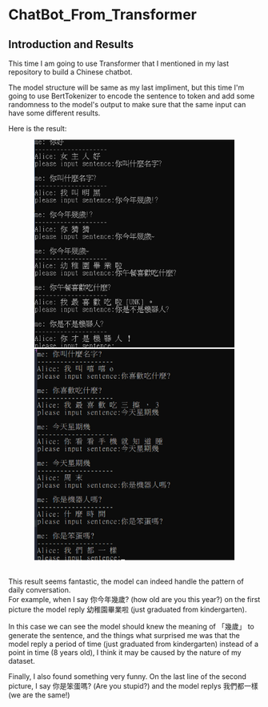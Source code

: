 # ChatBot_From_Transformer

## Introduction and Results

This time I am going to use Transformer that I mentioned in my last repository to build a Chinese chatbot. <br>

The model structure will be same as my last impliment, but this time I'm going to use BertTokenizer to encode the sentence to token and 
add some randomness to the model's output to make sure that the same input can have some different results.<br>

Here is the result:<br>

<p align="center">
<img width="400px" src="https://github.com/Yukino1010/ChatBot_From_Transformer/blob/master/result/result1.png"/>
<img width="400px" src="https://github.com/Yukino1010/ChatBot_From_Transformer/blob/master/result/result2.png"/>
</p>

<br>
This result seems fantastic, the model can indeed handle the pattern of daily conversation. <br>
For example, when I say 你今年幾歲? (how old are you this year?) on the first picture the model reply 幼稚園畢業啦 (just graduated from kindergarten). <br>

In this case we can see the model should knew the meaning of 「幾歲」 to generate the sentence, and the things what surprised me was that the model reply a period of time (just graduated from kindergarten) instead of a point in time (8 years old), I think it may be caused by the nature of my dataset.

Finally, I also found something very funny. On the last line of the second picture, I say 你是笨蛋嗎? (Are you stupid?) and the model replys 我們都一樣 (we are the same!) 
